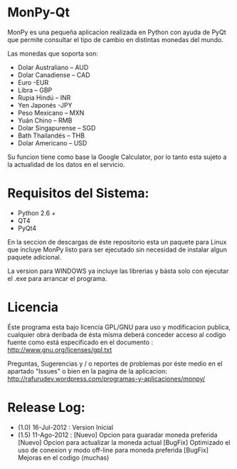 MonPy-Qt
========

MonPy es una pequeña aplicacion realizada en Python con ayuda de PyQt que permite consultar el tipo de cambio en
distintas monedas del mundo.

Las monedas que soporta son:

+ Dolar Australiano – AUD
+ Dolar Canadiense – CAD
+ Euro -EUR
+ Libra – GBP
+ Rupia Hindú – INR
+ Yen Japonés -JPY
+ Peso Mexicano – MXN
+ Yuán Chino – RMB
+ Dolar Singapurense – SGD
+ Bath Thailandés – THB
+ Dolar Americano – USD 

Su funcion tiene como base la Google Calculator, por lo tanto esta sujeto a la actualidad de los datos en el servicio.

Requisitos del Sistema:
=======================

+ Python 2.6 +
+ QT4
+ PyQt4

En la seccion de descargas de éste repositorio esta un paquete para Linux que incluye MonPy listo para ser ejecutado sin
necesidad de instalar algun paquete adicional.

La version para WINDOWS ya incluye las librerias y básta solo con ejecutar el .exe para arrancar el programa.


Licencia
========

Éste programa esta bajo licencia GPL/GNU para uso y modificacion publica, cualquier obra deribada de ésta misma deberá
conceder acceso al codigo fuente como está especificado en el documento : http://www.gnu.org/licenses/gpl.txt

Preguntas, Sugerencias y / o reportes de problemas por éste medio en el apartado "Issues" o bien en la pagina de la 
aplicacion:
http://rafurudev.wordpress.com/programas-y-aplicaciones/monpy/


Release Log:
============

+ (1.0) 16-Jul-2012 : Version Inicial
+ (1.5)	11-Ago-2012 : 
						[Nuevo] Opcion para guaradar moneda preferida
						[Nuevo] Opcion para actualizar la moneda actual
						[BugFix]	Optimizado el uso de conexion y modo off-line para moneda preferida
						[BugFix]	Mejoras en el codigo (muchas)